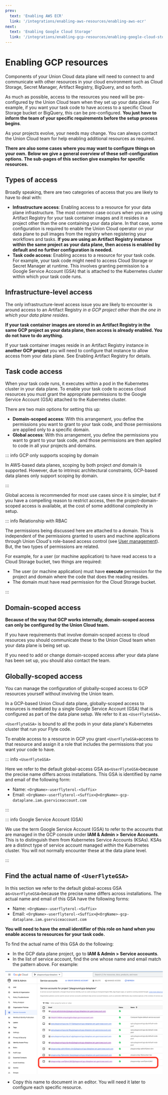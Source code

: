 ```yaml
---
prev:
  text: 'Enabling AWS ECR'
  link: '/integrations/enabling-aws-resources/enabling-aws-ecr'
next:
  text: 'Enabling Google Cloud Storage'
  link: '/integrations/enabling-gcp-resources/enabling-google-cloud-storage'
---
```


# Enabling GCP resources

Components of your Union Cloud data plane will need to connect to and communicate with other resources in your cloud environment such as Cloud Storage, Secret Manager, Artifact Registry, BigQuery, and so forth.

As much as possible, access to the resources you need will be pre-configured by the Union Cloud team when they set up your data plane.
For example, if you want your task code to have access to a specific Cloud Storage bucket or BigQuery, this can be pre-configured.
**You just have to inform the team of your specific requirements before the setup process begins**.

As your projects evolve, your needs may change.
You can always contact the Union Cloud team for help enabling additional resources as required.

**There are also some cases where you may want to configure things on your own.**
**Below we give a general overview of these self-configuration options.**
**The sub-pages of this section give examples for specific resources.**

## Types of access

Broadly speaking, there are two categories of access that you are likely to have to deal with:

* **Infrastructure access**:
Enabling access to a resource for your data plane infrastructure.
The most common case occurs when you are using Artifact Registry for your task container images and it resides in a project other than the one containing your data plane.
In that case, some configuration is required to enable the Union Cloud operator on your data plane to pull images from the registry when registering your workflows and tasks.
**If you are using an Artifact Registry instance within the same project as your data plane, then access is enabled by default and no further configuration is needed.**
* **Task code access**:
Enabling access to a resource for your task code.
For example, your task code might need to access Cloud Storage or Secret Manager at runtime.
This involves granting permission to a Google Service Account (GSA) that is attached to the Kubernetes cluster within which your task code runs.

## Infrastructure-level access

The only infrastructure-level access issue you are likely to encounter is around access to an Artifact Registry _in a GCP project other than the one in which your data plane resides_.

**If your task container images are stored in an Artifact Registry in the same GCP project as your data plane, then access is already enabled. You do not have to do anything.**

If your task container images reside in an Artifact Registry instance in **another GCP project** you will need to configure that instance to allow access from your data plane.
See Enabling Artifact Registry for details.

## Task code access

When your task code runs, it executes within a pod in the Kubernetes cluster in your data plane.
To enable your task code to access cloud resources you must grant the appropriate permissions to the Google Service Account (GSA) attached to the Kubernetes cluster.

There are two main options for setting this up:

* **Domain-scoped access**: With this arrangement, you define the permissions you want to grant to your task code, and those permissions are applied only to a specific domain.
* **Global access**: With this arrangement, you define the permissions you want to grant to your task code, and those permissions are then applied to code in all your projects and domains.

::: info GCP only supports scoping by domain

In AWS-based data planes, scoping by both project _and_ domain is supported.
However, due to intrinsic architectural constraints, GCP-based data planes only support scoping by domain.

:::

Global access is recommended for most use cases since it is simpler, but if you have a compelling reason to restrict access, then the project-domain-scoped access is available, at the cost of some additional complexity in setup.

::: info Relationship with RBAC

The permissions being discussed here are attached to a domain.
This is independent of the permissions granted to users and machine applications through Union Cloud's role-based access control (see [User management](../../administration/user-management)).
But, the two types of permissions are related.

For example, for a user (or machine application) to have read access to a Cloud Storage bucket, two things are required:

* The user (or machine application) must have **execute** permission for the project and domain where the code that does the reading resides.
* The domain must have read permission for the Cloud Storage bucket.

:::

## Domain-scoped access

**Because of the way that GCP works internally, domain-scoped access can only be configured by the Union Cloud team.**

If you have requirements that involve domain-scoped access to cloud resources you should communicate these to the Union Cloud team when your data plane is being set up.

If you need to add or change domain-scoped access after your data plane has been set up, you should also contact the team.

## Globally-scoped access

You can manage the configuration of globally-scoped access to GCP resources yourself without involving the Union team.

In a GCP-based Union Cloud data plane, globally-scoped access to resources is mediated by a single Google Service Account (GSA) that is configured as part of the data plane setup.
We refer to it as `<UserFlyteGSA>`.

`<UserFlyteGSA>` is bound to all the pods in your data plane's Kubernetes cluster that run your Flyte code.

To enable access to a resource in GCP you grant `<UserFlyteGSA>`access to that resource and assign it a role that includes the permissions that you want your code to have.

::: info `<UserFlyteGSA>`

Here we refer to the default global-access GSA as`<UserFlyteGSA>`because the precise name differs across installations.
This GSA is identified by name and email of the following form:

* Name: `<OrgName>-userflyterol-<Suffix>`
* Email: `<OrgName>-userflyterol-<Suffix>@<OrgName>-gcp-dataplane.iam.gserviceaccount.com`

:::

::: info Google Service Account (GSA)

We use the term Google Service Account (GSA) to refer to the accounts that are managed in the GCP console under **IAM & Admin > Service Accounts**.
This is to distinguish them from Kubernetes Service Accounts (KSAs).
KSAs are a distinct type of service account managed _within_ the Kubernetes cluster. You will not normally encounter these at the data plane level.

:::

## Find the actual name of `<UserFlyteGSA>`

In this section we refer to the default global-access GSA as`<UserFlyteGSA>`because the precise name differs across installations. The actual name and email of this GSA have the following forms:

* Name: `<OrgName>-userflyterol-<Suffix>`
* Email: `<OrgName>-userflyterol-<Suffix>@<OrgName>-gcp-dataplane.iam.gserviceaccount.com`

**You will need to have the email identifier of this role on hand when you enable access to resources for your task code.**

To find the actual name of this GSA do the following:

* In the GCP data plane project, go to **IAM & Admin > Service accounts**.
* In the list of service account, find the one whose name and email match the pattern above. For example:

![](../../../images/userflytegsa.png)

* Copy this name to document in an editor.
You will need it later to configure each specific resource.
